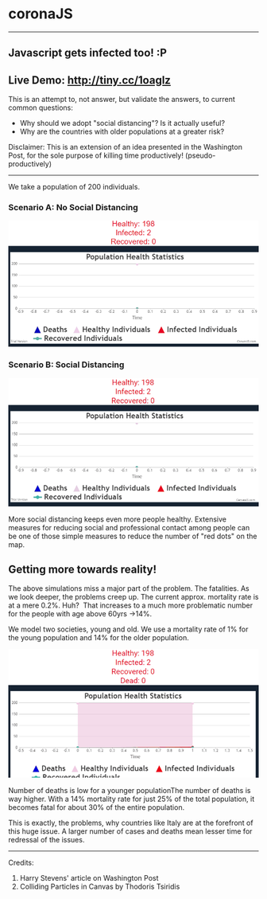# coronaJS
---

## Javascript gets infected too! :P

## Live Demo: http://tiny.cc/1oaglz
This is an attempt to, not answer, but validate the answers, to current common questions:
- Why should we adopt "social distancing"? Is it actually useful?
- Why are the countries with older populations at a greater risk?


Disclaimer:
This is an extension of an idea presented in the Washington Post, for the sole purpose of killing time productively!
(pseudo-productively)

---

We take a population of 200 individuals.
### Scenario A: No Social Distancing

![no_social_distancing](gifs/no_social_distancing.gif)

### Scenario B: Social Distancing

![social_distancing](gifs/social_distancing.gif)


More social distancing keeps even more people healthy. Extensive measures for reducing social and professional contact among people can be one of those simple measures to reduce the number of "red dots" on the map.


## Getting more towards reality!
The above simulations miss a major part of the problem.
The fatalities.
As we look deeper, the problems creep up. The current approx. mortality rate is at a mere 0.2%. Huh? 
That increases to a much more problematic number for the people with age above 60yrs  →14%.

We model two societies, young and old. We use a mortality rate of 1% for the young population and 14% for the older population.

![old_age_population](gifs/old_age_chart.gif)

Number of deaths is low for a younger populationThe number of deaths is way higher.
With a 14% mortality rate for just 25% of the total population, it becomes fatal for about 30% of the entire population.

This is exactly, the problems, why countries like Italy are at the forefront of this huge issue. A larger number of cases and deaths mean lesser time for redressal of the issues.

---

Credits:
1. Harry Stevens' article on Washington Post
2. Colliding Particles in Canvas by Thodoris Tsiridis
